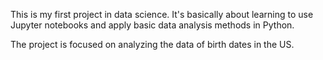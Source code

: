 This is my first project in data science. It's basically about learning to use Jupyter notebooks and apply basic data analysis methods in Python.

The project is focused on analyzing the data of birth dates in the US.
